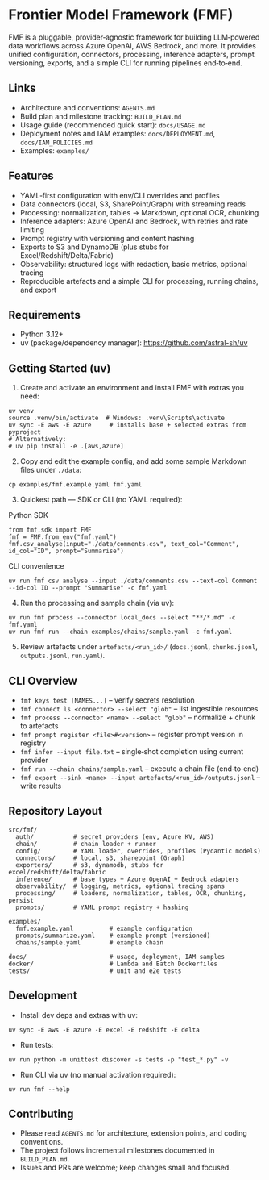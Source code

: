 Frontier Model Framework (FMF)
==============================

FMF is a pluggable, provider‑agnostic framework for building LLM‑powered data workflows across Azure OpenAI, AWS Bedrock, and more. It provides unified configuration, connectors, processing, inference adapters, prompt versioning, exports, and a simple CLI for running pipelines end‑to‑end.

Links
-----

- Architecture and conventions: `AGENTS.md`
- Build plan and milestone tracking: `BUILD_PLAN.md`
- Usage guide (recommended quick start): `docs/USAGE.md`
- Deployment notes and IAM examples: `docs/DEPLOYMENT.md`, `docs/IAM_POLICIES.md`
- Examples: `examples/`

Features
--------

- YAML‑first configuration with env/CLI overrides and profiles
- Data connectors (local, S3, SharePoint/Graph) with streaming reads
- Processing: normalization, tables → Markdown, optional OCR, chunking
- Inference adapters: Azure OpenAI and Bedrock, with retries and rate limiting
- Prompt registry with versioning and content hashing
- Exports to S3 and DynamoDB (plus stubs for Excel/Redshift/Delta/Fabric)
- Observability: structured logs with redaction, basic metrics, optional tracing
- Reproducible artefacts and a simple CLI for processing, running chains, and export

Requirements
------------

- Python 3.12+
- uv (package/dependency manager): https://github.com/astral-sh/uv

Getting Started (uv)
--------------------

1) Create and activate an environment and install FMF with extras you need:

```
uv venv
source .venv/bin/activate  # Windows: .venv\Scripts\activate
uv sync -E aws -E azure     # installs base + selected extras from pyproject
# Alternatively:
# uv pip install -e .[aws,azure]
```

2) Copy and edit the example config, and add some sample Markdown files under `./data`:

```
cp examples/fmf.example.yaml fmf.yaml
```

3) Quickest path — SDK or CLI (no YAML required):

Python SDK
```
from fmf.sdk import FMF
fmf = FMF.from_env("fmf.yaml")
fmf.csv_analyse(input="./data/comments.csv", text_col="Comment", id_col="ID", prompt="Summarise")
```

CLI convenience
```
uv run fmf csv analyse --input ./data/comments.csv --text-col Comment --id-col ID --prompt "Summarise" -c fmf.yaml
```

4) Run the processing and sample chain (via uv):

```
uv run fmf process --connector local_docs --select "**/*.md" -c fmf.yaml
uv run fmf run --chain examples/chains/sample.yaml -c fmf.yaml
```

5) Review artefacts under `artefacts/<run_id>/` (`docs.jsonl`, `chunks.jsonl`, `outputs.jsonl`, `run.yaml`).

CLI Overview
------------

- `fmf keys test [NAMES...]` – verify secrets resolution
- `fmf connect ls <connector> --select "glob"` – list ingestible resources
- `fmf process --connector <name> --select "glob"` – normalize + chunk to artefacts
- `fmf prompt register <file>#<version>` – register prompt version in registry
- `fmf infer --input file.txt` – single‑shot completion using current provider
- `fmf run --chain chains/sample.yaml` – execute a chain file (end‑to‑end)
- `fmf export --sink <name> --input artefacts/<run_id>/outputs.jsonl` – write results

Repository Layout
-----------------

```
src/fmf/
  auth/           # secret providers (env, Azure KV, AWS)
  chain/          # chain loader + runner
  config/         # YAML loader, overrides, profiles (Pydantic models)
  connectors/     # local, s3, sharepoint (Graph)
  exporters/      # s3, dynamodb, stubs for excel/redshift/delta/fabric
  inference/      # base types + Azure OpenAI + Bedrock adapters
  observability/  # logging, metrics, optional tracing spans
  processing/     # loaders, normalization, tables, OCR, chunking, persist
  prompts/        # YAML prompt registry + hashing

examples/
  fmf.example.yaml          # example configuration
  prompts/summarize.yaml    # example prompt (versioned)
  chains/sample.yaml        # example chain

docs/                       # usage, deployment, IAM samples
docker/                     # Lambda and Batch Dockerfiles
tests/                      # unit and e2e tests
```

Development
-----------

- Install dev deps and extras with uv:

```
uv sync -E aws -E azure -E excel -E redshift -E delta
```

- Run tests:

```
uv run python -m unittest discover -s tests -p "test_*.py" -v
```

- Run CLI via uv (no manual activation required):

```
uv run fmf --help
```

Contributing
------------

- Please read `AGENTS.md` for architecture, extension points, and coding conventions.
- The project follows incremental milestones documented in `BUILD_PLAN.md`.
- Issues and PRs are welcome; keep changes small and focused.
